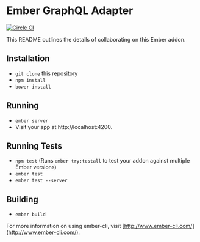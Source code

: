 # Ember GraphQL Adapter

[![Circle CI](https://circleci.com/gh/alphasights/ember-graphql-adapter/tree/master.svg?style=svg&circle-token=b7ad9e9231130c64c6f7bf0e9a7f870cea9ca8e4)](https://circleci.com/gh/alphasights/ember-graphql-adapter/tree/master)

This README outlines the details of collaborating on this Ember addon.

## Installation

* `git clone` this repository
* `npm install`
* `bower install`

## Running

* `ember server`
* Visit your app at http://localhost:4200.

## Running Tests

* `npm test` (Runs `ember try:testall` to test your addon against multiple Ember versions)
* `ember test`
* `ember test --server`

## Building

* `ember build`

For more information on using ember-cli, visit [http://www.ember-cli.com/](http://www.ember-cli.com/).
